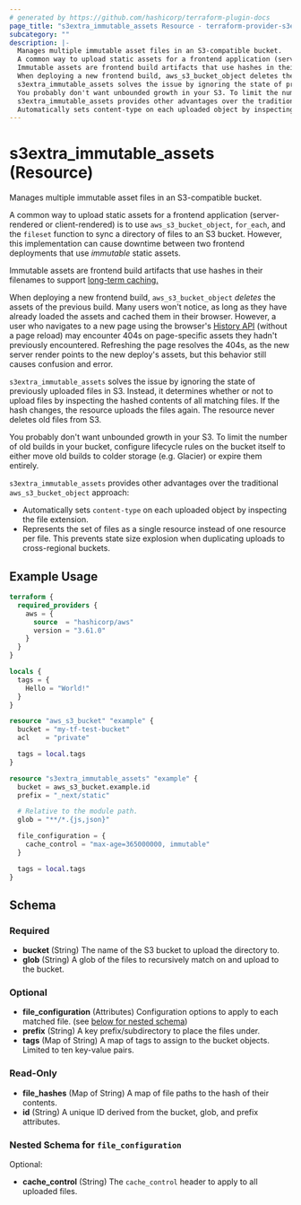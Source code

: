 ```yaml
---
# generated by https://github.com/hashicorp/terraform-plugin-docs
page_title: "s3extra_immutable_assets Resource - terraform-provider-s3extra"
subcategory: ""
description: |-
  Manages multiple immutable asset files in an S3-compatible bucket.
  A common way to upload static assets for a frontend application (server-rendered or client-rendered) is to use aws_s3_bucket_object, for_each, and the fileset function to sync a directory of files to an S3 bucket. However, this implementation can cause downtime between two frontend deployments that use immutable static assets.
  Immutable assets are frontend build artifacts that use hashes in their filenames to support long-term caching. https://developers.google.com/web/fundamentals/performance/webpack/use-long-term-caching
  When deploying a new frontend build, aws_s3_bucket_object deletes the assets of the previous build. Many users won't notice, as long as they have already loaded the assets and cached them in their browser. However, a user who navigates to a new page using the browser's History API https://developer.mozilla.org/en-US/docs/Web/API/History_API (without a page reload) may encounter 404s on page-specific assets they hadn't previously encountered. Refreshing the page resolves the 404s, as the new server render points to the new deploy's assets, but this behavior still causes confusion and error.
  s3extra_immutable_assets solves the issue by ignoring the state of previously uploaded files in S3. Instead, it determines whether or not to upload files by inspecting the hashed contents of all matching files. If the hash changes, the resource uploads the files again. The resource never deletes old files from S3.
  You probably don't want unbounded growth in your S3. To limit the number of old builds in your bucket, configure lifecycle rules on the bucket itself to either move old builds to colder storage (e.g. Glacier) or expire them entirely.
  s3extra_immutable_assets provides other advantages over the traditional aws_s3_bucket_object approach:
  Automatically sets content-type on each uploaded object by inspecting the file extension.Represents the set of files as a single resource instead of one resource per file. This prevents state size explosion when duplicating uploads to cross-regional buckets.
---
```


# s3extra_immutable_assets (Resource)

Manages multiple immutable asset files in an S3-compatible bucket.

A common way to upload static assets for a frontend application (server-rendered or client-rendered) is to use `aws_s3_bucket_object`, `for_each`, and the `fileset` function to sync a directory of files to an S3 bucket. However, this implementation can cause downtime between two frontend deployments that use _immutable_ static assets.

Immutable assets are frontend build artifacts that use hashes in their filenames to support [long-term caching.][long-term-caching]

When deploying a new frontend build, `aws_s3_bucket_object` _deletes_ the assets of the previous build. Many users won't notice, as long as they have already loaded the assets and cached them in their browser. However, a user who navigates to a new page using the browser's [History API][history-api] (without a page reload) may encounter 404s on page-specific assets they hadn't previously encountered. Refreshing the page resolves the 404s, as the new server render points to the new deploy's assets, but this behavior still causes confusion and error.

`s3extra_immutable_assets` solves the issue by ignoring the state of previously uploaded files in S3. Instead, it determines whether or not to upload files by inspecting the hashed contents of all matching files. If the hash changes, the resource uploads the files again. The resource never deletes old files from S3.

You probably don't want unbounded growth in your S3. To limit the number of old builds in your bucket, configure lifecycle rules on the bucket itself to either move old builds to colder storage (e.g. Glacier) or expire them entirely.

`s3extra_immutable_assets` provides other advantages over the traditional `aws_s3_bucket_object` approach:

- Automatically sets `content-type` on each uploaded object by inspecting the file extension.
- Represents the set of files as a single resource instead of one resource per file. This prevents state size explosion when duplicating uploads to cross-regional buckets.

[long-term-caching]: https://developers.google.com/web/fundamentals/performance/webpack/use-long-term-caching
[history-api]: https://developer.mozilla.org/en-US/docs/Web/API/History_API

## Example Usage

```terraform
terraform {
  required_providers {
    aws = {
      source  = "hashicorp/aws"
      version = "3.61.0"
    }
  }
}

locals {
  tags = {
    Hello = "World!"
  }
}

resource "aws_s3_bucket" "example" {
  bucket = "my-tf-test-bucket"
  acl    = "private"

  tags = local.tags
}

resource "s3extra_immutable_assets" "example" {
  bucket = aws_s3_bucket.example.id
  prefix = "_next/static"

  # Relative to the module path.
  glob = "**/*.{js,json}"

  file_configuration = {
    cache_control = "max-age=365000000, immutable"
  }

  tags = local.tags
}
```

<!-- schema generated by tfplugindocs -->
## Schema

### Required

- **bucket** (String) The name of the S3 bucket to upload the directory to.
- **glob** (String) A glob of the files to recursively match on and upload to the bucket.

### Optional

- **file_configuration** (Attributes) Configuration options to apply to each matched file. (see [below for nested schema](#nestedatt--file_configuration))
- **prefix** (String) A key prefix/subdirectory to place the files under.
- **tags** (Map of String) A map of tags to assign to the bucket objects. Limited to ten key-value pairs.

### Read-Only

- **file_hashes** (Map of String) A map of file paths to the hash of their contents.
- **id** (String) A unique ID derived from the bucket, glob, and prefix attributes.

<a id="nestedatt--file_configuration"></a>
### Nested Schema for `file_configuration`

Optional:

- **cache_control** (String) The `cache_control` header to apply to all uploaded files.


